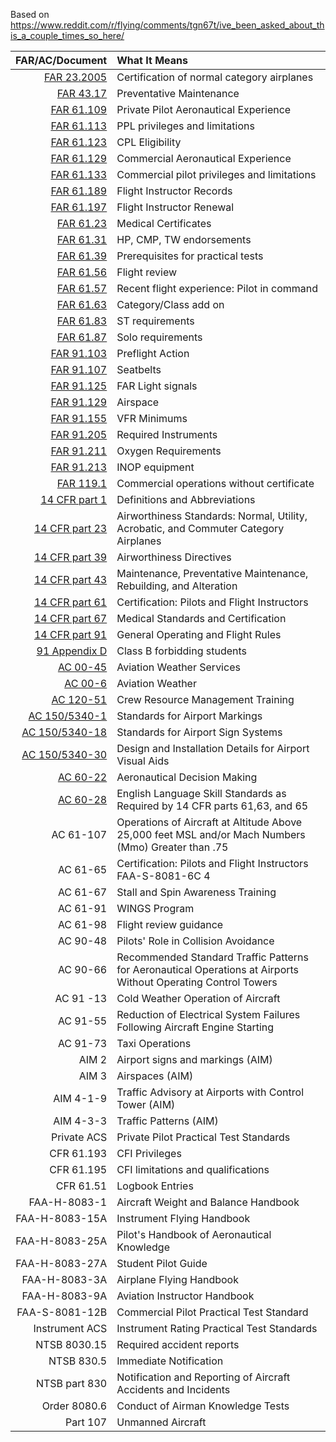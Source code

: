 Based on https://www.reddit.com/r/flying/comments/tgn67t/ive_been_asked_about_this_a_couple_times_so_here/

|                                                                                                                               FAR/AC/Document | What It Means                                                                                                  |
| ---------------------------------------------------------------------------------------------------------------------------------------------:|:-------------------------------------------------------------------------------------------------------------- |
|                                 [FAR 23.2005](https://www.ecfr.gov/current/title-14/chapter-I/subchapter-C/part-23/subpart-A/section-23.2005) | Certification of normal category airplanes                                                                     |
|                                               [FAR 43.17](https://www.ecfr.gov/current/title-14/chapter-I/subchapter-C/part-43/section-43.17) | Preventative Maintenance                                                                                       |
|                                   [FAR 61.109](https://www.ecfr.gov/current/title-14/chapter-I/subchapter-D/part-61/subpart-E/section-61.109) | Private Pilot Aeronautical Experience                                                                          |
|                                   [FAR 61.113](https://www.ecfr.gov/current/title-14/chapter-I/subchapter-D/part-61/subpart-E/section-61.113) | PPL privileges and limitations                                                                                 |
|                                   [FAR 61.123](https://www.ecfr.gov/current/title-14/chapter-I/subchapter-D/part-61/subpart-F/section-61.123) | CPL Eligibility                                                                                                |
|                                   [FAR 61.129](https://www.ecfr.gov/current/title-14/chapter-I/subchapter-D/part-61/subpart-F/section-61.129) | Commercial Aeronautical Experience                                                                             |
|                                   [FAR 61.133](https://www.ecfr.gov/current/title-14/chapter-I/subchapter-D/part-61/subpart-F/section-61.133) | Commercial pilot privileges and limitations                                                                    |
|                                   [FAR 61.189](https://www.ecfr.gov/current/title-14/chapter-I/subchapter-D/part-61/subpart-H/section-61.189) | Flight Instructor Records                                                                                      |
|                                   [FAR 61.197](https://www.ecfr.gov/current/title-14/chapter-I/subchapter-D/part-61/subpart-H/section-61.197) | Flight Instructor Renewal                                                                                      |
|                                     [FAR 61.23](https://www.ecfr.gov/current/title-14/chapter-I/subchapter-D/part-61/subpart-A/section-61.23) | Medical Certificates                                                                                           |
|                                     [FAR 61.31](https://www.ecfr.gov/current/title-14/chapter-I/subchapter-D/part-61/subpart-A/section-61.31) | HP, CMP, TW endorsements                                                                                       |
|                                     [FAR 61.39](https://www.ecfr.gov/current/title-14/chapter-I/subchapter-D/part-61/subpart-A/section-61.39) | Prerequisites for practical tests                                                                              |
|                                     [FAR 61.56](https://www.ecfr.gov/current/title-14/chapter-I/subchapter-D/part-61/subpart-A/section-61.56) | Flight review                                                                                                  |
|                                     [FAR 61.57](https://www.ecfr.gov/current/title-14/chapter-I/subchapter-D/part-61/subpart-A/section-61.57) | Recent flight experience: Pilot in command                                                                     |
|                                     [FAR 61.63](https://www.ecfr.gov/current/title-14/chapter-I/subchapter-D/part-61/subpart-B/section-61.63) | Category/Class add on                                                                                          |
|                                     [FAR 61.83](https://www.ecfr.gov/current/title-14/chapter-I/subchapter-D/part-61/subpart-C/section-61.83) | ST requirements                                                                                                |
|                                     [FAR 61.87](https://www.ecfr.gov/current/title-14/chapter-I/subchapter-D/part-61/subpart-C/section-61.87) | Solo requirements                                                                                              |
| [FAR 91.103](https://www.ecfr.gov/current/title-14/chapter-I/subchapter-F/part-91/subpart-B/subject-group-ECFRe4c59b5f5506932/section-91.103) | Preflight Action                                                                                               |
| [FAR 91.107](https://www.ecfr.gov/current/title-14/chapter-I/subchapter-F/part-91/subpart-B/subject-group-ECFRe4c59b5f5506932/section-91.107) | Seatbelts                                                                                                      |
| [FAR 91.125](https://www.ecfr.gov/current/title-14/chapter-I/subchapter-F/part-91/subpart-B/subject-group-ECFRe4c59b5f5506932/section-91.125) | FAR Light signals                                                                                              |
| [FAR 91.129](https://www.ecfr.gov/current/title-14/chapter-I/subchapter-F/part-91/subpart-B/subject-group-ECFRe4c59b5f5506932/section-91.129) | Airspace                                                                                                       |
| [FAR 91.155](https://www.ecfr.gov/current/title-14/chapter-I/subchapter-F/part-91/subpart-B/subject-group-ECFRe4c59b5f5506932/section-91.155) | VFR Minimums                                                                                                   |
|                                   [FAR 91.205](https://www.ecfr.gov/current/title-14/chapter-I/subchapter-F/part-91/subpart-C/section-91.205) | Required Instruments                                                                                           |
|                                   [FAR 91.211](https://www.ecfr.gov/current/title-14/chapter-I/subchapter-F/part-91/subpart-C/section-91.211) | Oxygen Requirements                                                                                            |
|                                   [FAR 91.213](https://www.ecfr.gov/current/title-14/chapter-I/subchapter-F/part-91/subpart-C/section-91.213) | INOP equipment                                                                                                 |
|                                    [FAR 119.1](https://www.ecfr.gov/current/title-14/chapter-I/subchapter-G/part-119/subpart-A/section-119.1) | Commercial operations without certificate                                                                      |
|                                                    [14 CFR part 1](https://www.ecfr.gov/current/title-14/chapter-I/subchapter-A/part-1?toc=1) | Definitions and Abbreviations                                                                                  |
|                                                  [14 CFR part 23](https://www.ecfr.gov/current/title-14/chapter-I/subchapter-C/part-23?toc=1) | Airworthiness Standards: Normal, Utility, Acrobatic, and Commuter Category Airplanes                           |
|                                                  [14 CFR part 39](https://www.ecfr.gov/current/title-14/chapter-I/subchapter-C/part-39?toc=1) | Airworthiness Directives                                                                                       |
|                                                  [14 CFR part 43](https://www.ecfr.gov/current/title-14/chapter-I/subchapter-C/part-43?toc=1) | Maintenance, Preventative Maintenance, Rebuilding, and Alteration                                              |
|                                                  [14 CFR part 61](https://www.ecfr.gov/current/title-14/chapter-I/subchapter-D/part-61?toc=1) | Certification: Pilots and Flight Instructors                                                                   |
|                                                  [14 CFR part 67](https://www.ecfr.gov/current/title-14/chapter-I/subchapter-D/part-67?toc=1) | Medical Standards and Certification                                                                            |
|                                                  [14 CFR part 91](https://www.ecfr.gov/current/title-14/chapter-I/subchapter-F/part-91?toc=1) | General Operating and Flight Rules                                                                             |
|                  [91 Appendix D](https://www.ecfr.gov/current/title-14/chapter-I/subchapter-F/part-91/appendix-Appendix%20D%20to%20Part%2091) | Class B forbidding students                                                                                    |
|                                                   [AC 00-45](https://www.faa.gov/documentLibrary/media/Advisory_Circular/AC_00-45H_CHG_2.pdf) | Aviation Weather Services                                                                                      |
|                                                           [AC 00-6](https://www.faa.gov/documentLibrary/media/Advisory_Circular/AC_00-6B.pdf) | Aviation Weather                                                                                               |
|                                                       [AC 120-51](https://www.faa.gov/documentLibrary/media/Advisory_Circular/AC_120-51E.pdf) | Crew Resource Management Training                                                                              |
|                           [AC 150/5340-1](https://www.faa.gov/documentLibrary/media/Advisory_Circular/150-5340-1M-Chg-1-Airport-Markings.pdf) | Standards for Airport Markings                                                                                 |
|                            [AC 150/5340-18](https://www.faa.gov/documentLibrary/media/Advisory_Circular/150-5340-18G-Chg-1-Airport-Signs.pdf) | Standards for Airport Sign Systems                                                                             |
|                                                [AC 150/5340-30](https://www.faa.gov/documentLibrary/media/Advisory_Circular/150-5340-30J.pdf) | Design and Installation Details for Airport Visual Aids                                                        |
|                                                          [AC 60-22](https://www.faa.gov/documentLibrary/media/Advisory_Circular/AC_60-22.pdf) | Aeronautical Decision Making                                                                                   |
|                                                         [AC 60-28](https://www.faa.gov/documentLibrary/media/Advisory_Circular/AC_60-28B.pdf) | English Language Skill Standards as Required by 14 CFR parts 61,63, and 65                                     |
|                                                                                                                                     AC 61-107 | Operations of Aircraft at Altitude Above 25,000 feet MSL and/or Mach Numbers (Mmo) Greater than .75            |
|                                                                                                                                      AC 61-65 | Certification: Pilots and Flight Instructors FAA-S-8081-6C 4                                                   |
|                                                                                                                                      AC 61-67 | Stall and Spin Awareness Training                                                                              |
|                                                                                                                                      AC 61-91 | WINGS Program                                                                                                  |
|                                                                                                                                      AC 61-98 | Flight review guidance                                                                                         |
|                                                                                                                                      AC 90-48 | Pilots' Role in Collision Avoidance                                                                            |
|                                                                                                                                      AC 90-66 | Recommended Standard Traffic Patterns for Aeronautical Operations at Airports Without Operating Control Towers |
|                                                                                                                                     AC 91 -13 | Cold Weather Operation of Aircraft                                                                             |
|                                                                                                                                      AC 91-55 | Reduction of Electrical System Failures Following Aircraft Engine Starting                                     |
|                                                                                                                                      AC 91-73 | Taxi Operations                                                                                                |
|                                                                                                                                         AIM 2 | Airport signs and markings (AIM)                                                                               |
|                                                                                                                                         AIM 3 | Airspaces (AIM)                                                                                                |
|                                                                                                                                     AIM 4-1-9 | Traffic Advisory at Airports with Control Tower (AIM)                                                          |
|                                                                                                                                     AIM 4-3-3 | Traffic Patterns (AIM)                                                                                         |
|                                                                                                                                   Private ACS | Private Pilot Practical Test Standards                                                                         |
|                                                                                                                                    CFR 61.193 | CFI Privileges                                                                                                 |
|                                                                                                                                    CFR 61.195 | CFI limitations and qualifications                                                                             |
|                                                                                                                                     CFR 61.51 | Logbook Entries                                                                                                |
|                                                                                                                                  FAA-H-8083-1 | Aircraft Weight and Balance Handbook                                                                           |
|                                                                                                                                FAA-H-8083-15A | Instrument Flying Handbook                                                                                     |
|                                                                                                                                FAA-H-8083-25A | Pilot's Handbook of Aeronautical Knowledge                                                                     |
|                                                                                                                                FAA-H-8083-27A | Student Pilot Guide                                                                                            |
|                                                                                                                                 FAA-H-8083-3A | Airplane Flying Handbook                                                                                       |
|                                                                                                                                 FAA-H-8083-9A | Aviation Instructor Handbook                                                                                   |
|                                                                                                                                FAA-S-8081-12B | Commercial Pilot Practical Test Standard                                                                       |
|                                                                                                                                Instrument ACS | Instrument Rating Practical Test Standards                                                                     |
|                                                                                                                                  NTSB 8030.15 | Required accident reports                                                                                      |
|                                                                                                                                    NTSB 830.5 | Immediate Notification                                                                                         |
|                                                                                                                                 NTSB part 830 | Notification and Reporting of Aircraft Accidents and Incidents                                                 |
|                                                                                                                                  Order 8080.6 | Conduct of Airman Knowledge Tests                                                                              |
|                                                                                                                                      Part 107 | Unmanned Aircraft                                                                                              |